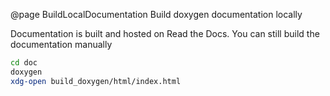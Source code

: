 @page BuildLocalDocumentation Build doxygen documentation locally

Documentation is built and hosted on Read the Docs. You can still build the documentation manually

~~~sh
cd doc
doxygen
xdg-open build_doxygen/html/index.html
~~~
